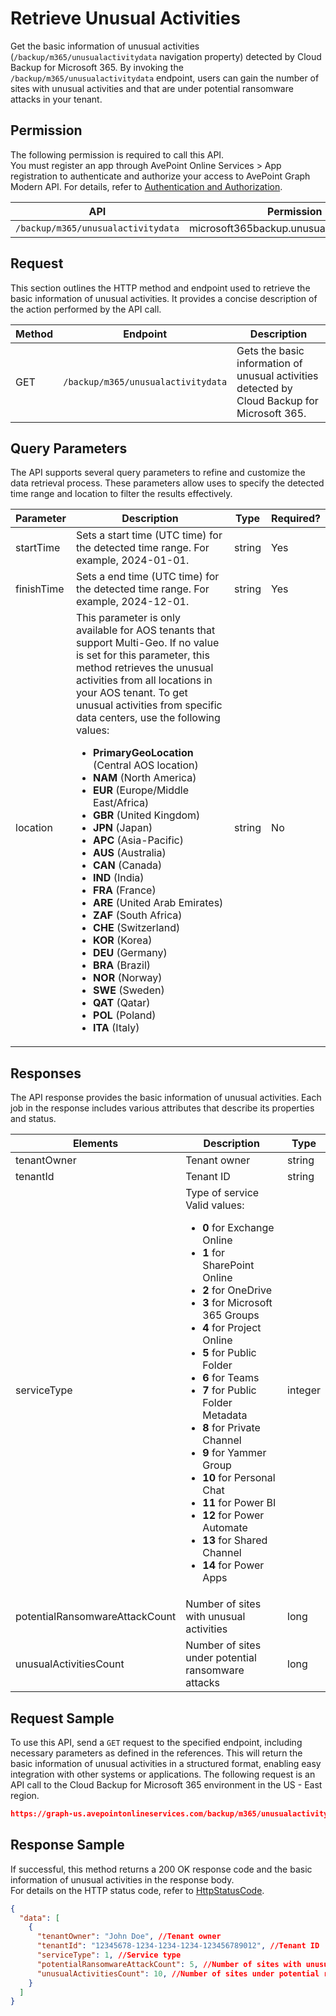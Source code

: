 # Retrieve Unusual Activities

Get the basic information of unusual activities (`/backup/m365/unusualactivitydata` navigation property) detected by Cloud Backup for Microsoft 365. By invoking the `/backup/m365/unusualactivitydata` endpoint, users can gain the number of sites with unusual activities and that are under potential ransomware attacks in your tenant.

## Permission

The following permission is required to call this API.  
You must register an app through AvePoint Online Services > App registration to authenticate and authorize your access to AvePoint Graph Modern API. For details, refer to [Authentication and Authorization](https://learn.avepoint.com/docs/Use-AvePoint-Graph-Modern-API.html#authentication-and-authorization).

| API   | Permission |
|---|---|
|`/backup/m365/unusualactivitydata` | microsoft365backup.unusualActivity.read.all|

## Request

This section outlines the HTTP method and endpoint used to retrieve the basic information of unusual activities. It provides a concise description of the action performed by the API call.  

| Method | Endpoint | Description |
| --- | --- | --- |
| GET | `/backup/m365/unusualactivitydata` | Gets the basic information of unusual activities detected by Cloud Backup for Microsoft 365. |

## Query Parameters

The API supports several query parameters to refine and customize the data retrieval process. These parameters allow uses to specify the detected time range and location to filter the results effectively.  


| Parameter  | Description | Type   | Required? |
|------------|-------------|--------|-----------|
| startTime  | Sets a start time (UTC time) for the detected time range. For example, 2024-01-01.| string | Yes |
| finishTime    | Sets a end time (UTC time) for the detected time range. For example, 2024-12-01. | string | Yes |
| location   | This parameter is only available for AOS tenants that support Multi-Geo. If no value is set for this parameter, this method retrieves the unusual activities from all locations in your AOS tenant. To get unusual activities from specific data centers, use the following values: <ul><li>**PrimaryGeoLocation** (Central AOS location)</li> <li>**NAM** (North America)</li> <li>**EUR** (Europe/Middle East/Africa)</li> <li>**GBR** (United Kingdom)</li> <li>**JPN** (Japan)</li> <li>**APC** (Asia-Pacific)</li> <li>**AUS** (Australia)</li> <li>**CAN** (Canada)</li> <li>**IND** (India)</li> <li>**FRA** (France)</li>    <li>**ARE** (United Arab Emirates)</li> <li>**ZAF** (South Africa)</li> <li>**CHE** (Switzerland)</li> <li>**KOR** (Korea)</li> <li>**DEU** (Germany)</li> <li>**BRA** (Brazil)</li> <li>**NOR** (Norway)</li> <li>**SWE** (Sweden)</li> <li>**QAT** (Qatar)</li> <li>**POL** (Poland)</li> <li>**ITA** (Italy)</li></ul>     | string | No |

## Responses

The API response provides the basic information of unusual activities. Each job in the response includes various attributes that describe its properties and status.

| Elements | Description | Type   |
| --- | --- | --- |
| tenantOwner | Tenant owner | string |
| tenantId | Tenant ID | string |
| serviceType | Type of service <br> Valid values: <br> <ul><li> **0** for Exchange Online <br> </li><li>**1** for  SharePoint Online <br> </li><li>**2** for OneDrive <br> </li><li>**3** for Microsoft 365 Groups <br> </li><li>**4** for Project Online <br> </li><li>**5** for Public Folder <br> </li><li>**6** for Teams <br> </li><li>**7** for Public Folder Metadata <br> </li><li>**8** for Private Channel <br> </li><li> **9** for Yammer Group <br> </li><li>**10** for Personal Chat <br> </li><li>**11** for Power BI <br> </li><li>**12** for Power Automate <br> </li><li>**13** for Shared Channel <br> </li><li>**14** for Power Apps</li></ul> | integer |
| potentialRansomwareAttackCount  | Number of sites with unusual activities | long |
| unusualActivitiesCount | Number of sites under potential ransomware attacks | long |

## Request Sample

To use this API, send a `GET` request to the specified endpoint, including necessary parameters as defined in the references. This will return the basic information of unusual activities in a structured format, enabling easy integration with other systems or applications. The following request is an API call to the Cloud Backup for Microsoft 365 environment in the US - East region.  

```json
https://graph-us.avepointonlineservices.com/backup/m365/unusualactivitydata?StartTime=2024-01-01&FinishTime=2024-12-30?Location=NAM
```

## Response Sample

If successful, this method returns a 200 OK response code and the basic information of unusual activities in the response body.  
For details on the HTTP status code, refer to [HttpStatusCode](https://learn.avepoint.com/docs/Use-AvePoint-Graph-Modern-API.html#http-status-code).

```json
{
  "data": [
    {
      "tenantOwner": "John Doe", //Tenant owner
      "tenantId": "12345678-1234-1234-1234-123456789012", //Tenant ID
      "serviceType": 1, //Service type
      "potentialRansomwareAttackCount": 5, //Number of sites with unusual activities
      "unusualActivitiesCount": 10, //Number of sites under potential ransomware attacks
    }
  ]
}
```